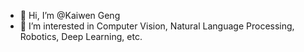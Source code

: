 - 👋 Hi, I’m @Kaiwen Geng
- 👀 I’m interested in Computer Vision, Natural Language Processing, Robotics, Deep Learning, etc.


<!---
KaiwenGeng/KaiwenGeng is a ✨ special ✨ repository because its `README.md` (this file) appears on your GitHub profile.
You can click the Preview link to take a look at your changes.
--->

